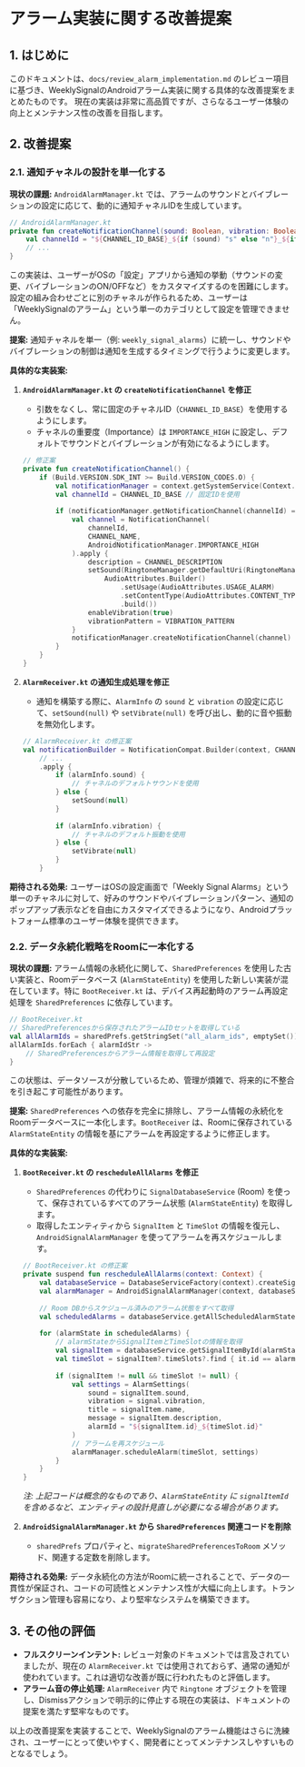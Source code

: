 
# アラーム実装に関する改善提案

## 1. はじめに

このドキュメントは、`docs/review_alarm_implementation.md` のレビュー項目に基づき、WeeklySignalのAndroidアラーム実装に関する具体的な改善提案をまとめたものです。
現在の実装は非常に高品質ですが、さらなるユーザー体験の向上とメンテナンス性の改善を目指します。

## 2. 改善提案

### 2.1. 通知チャネルの設計を単一化する

**現状の課題:**
`AndroidAlarmManager.kt` では、アラームのサウンドとバイブレーションの設定に応じて、動的に通知チャネルIDを生成しています。

```kotlin
// AndroidAlarmManager.kt
private fun createNotificationChannel(sound: Boolean, vibration: Boolean): String {
    val channelId = "${CHANNEL_ID_BASE}_${if (sound) "s" else "n"}_${if (vibration) "v" else "n"}"
    // ...
}
```

この実装は、ユーザーがOSの「設定」アプリから通知の挙動（サウンドの変更、バイブレーションのON/OFFなど）をカスタマイズするのを困難にします。設定の組み合わせごとに別のチャネルが作られるため、ユーザーは「WeeklySignalのアラーム」という単一のカテゴリとして設定を管理できません。

**提案:**
通知チャネルを単一（例: `weekly_signal_alarms`）に統一し、サウンドやバイブレーションの制御は通知を生成するタイミングで行うように変更します。

**具体的な実装案:**

1.  **`AndroidAlarmManager.kt` の `createNotificationChannel` を修正**
    -   引数をなくし、常に固定のチャネルID（`CHANNEL_ID_BASE`）を使用するようにします。
    -   チャネルの重要度（Importance）は `IMPORTANCE_HIGH` に設定し、デフォルトでサウンドとバイブレーションが有効になるようにします。

    ```kotlin
    // 修正案
    private fun createNotificationChannel() {
        if (Build.VERSION.SDK_INT >= Build.VERSION_CODES.O) {
            val notificationManager = context.getSystemService(Context.NOTIFICATION_SERVICE) as AndroidNotificationManager
            val channelId = CHANNEL_ID_BASE // 固定IDを使用
            
            if (notificationManager.getNotificationChannel(channelId) == null) {
                val channel = NotificationChannel(
                    channelId,
                    CHANNEL_NAME,
                    AndroidNotificationManager.IMPORTANCE_HIGH
                ).apply {
                    description = CHANNEL_DESCRIPTION
                    setSound(RingtoneManager.getDefaultUri(RingtoneManager.TYPE_ALARM),
                        AudioAttributes.Builder()
                            .setUsage(AudioAttributes.USAGE_ALARM)
                            .setContentType(AudioAttributes.CONTENT_TYPE_SONIFICATION)
                            .build())
                    enableVibration(true)
                    vibrationPattern = VIBRATION_PATTERN
                }
                notificationManager.createNotificationChannel(channel)
            }
        }
    }
    ```

2.  **`AlarmReceiver.kt` の通知生成処理を修正**
    -   通知を構築する際に、`AlarmInfo` の `sound` と `vibration` の設定に応じて、`setSound(null)` や `setVibrate(null)` を呼び出し、動的に音や振動を無効化します。

    ```kotlin
    // AlarmReceiver.kt の修正案
    val notificationBuilder = NotificationCompat.Builder(context, CHANNEL_ID) // 固定IDを使用
        // ...
        .apply {
            if (alarmInfo.sound) {
                // チャネルのデフォルトサウンドを使用
            } else {
                setSound(null)
            }
            
            if (alarmInfo.vibration) {
                // チャネルのデフォルト振動を使用
            } else {
                setVibrate(null)
            }
        }
    ```

**期待される効果:**
ユーザーはOSの設定画面で「Weekly Signal Alarms」という単一のチャネルに対して、好みのサウンドやバイブレーションパターン、通知のポップアップ表示などを自由にカスタマイズできるようになり、Androidプラットフォーム標準のユーザー体験を提供できます。

### 2.2. データ永続化戦略をRoomに一本化する

**現状の課題:**
アラーム情報の永続化に関して、`SharedPreferences` を使用した古い実装と、Roomデータベース (`AlarmStateEntity`) を使用した新しい実装が混在しています。特に `BootReceiver.kt` は、デバイス再起動時のアラーム再設定処理を `SharedPreferences` に依存しています。

```kotlin
// BootReceiver.kt
// SharedPreferencesから保存されたアラームIDセットを取得している
val allAlarmIds = sharedPrefs.getStringSet("all_alarm_ids", emptySet()) ?: emptySet()
allAlarmIds.forEach { alarmIdStr ->
    // SharedPreferencesからアラーム情報を取得して再設定
}
```

この状態は、データソースが分散しているため、管理が煩雑で、将来的に不整合を引き起こす可能性があります。

**提案:**
`SharedPreferences` への依存を完全に排除し、アラーム情報の永続化をRoomデータベースに一本化します。`BootReceiver` は、Roomに保存されている `AlarmStateEntity` の情報を基にアラームを再設定するように修正します。

**具体的な実装案:**

1.  **`BootReceiver.kt` の `rescheduleAllAlarms` を修正**
    -   `SharedPreferences` の代わりに `SignalDatabaseService` (Room) を使って、保存されているすべてのアラーム状態 (`AlarmStateEntity`) を取得します。
    -   取得したエンティティから `SignalItem` と `TimeSlot` の情報を復元し、`AndroidSignalAlarmManager` を使ってアラームを再スケジュールします。

    ```kotlin
    // BootReceiver.kt の修正案
    private suspend fun rescheduleAllAlarms(context: Context) {
        val databaseService = DatabaseServiceFactory(context).createSignalDatabaseService()
        val alarmManager = AndroidSignalAlarmManager(context, databaseService)
        
        // Room DBからスケジュール済みのアラーム状態をすべて取得
        val scheduledAlarms = databaseService.getAllScheduledAlarmStates() // 仮のメソッド名
        
        for (alarmState in scheduledAlarms) {
            // alarmStateからSignalItemとTimeSlotの情報を取得
            val signalItem = databaseService.getSignalItemById(alarmState.signalItemId) // 仮のメソッド名
            val timeSlot = signalItem?.timeSlots?.find { it.id == alarmState.timeSlotId }
            
            if (signalItem != null && timeSlot != null) {
                val settings = AlarmSettings(
                    sound = signalItem.sound,
                    vibration = signal.vibration,
                    title = signalItem.name,
                    message = signalItem.description,
                    alarmId = "${signalItem.id}_${timeSlot.id}"
                )
                // アラームを再スケジュール
                alarmManager.scheduleAlarm(timeSlot, settings)
            }
        }
    }
    ```
    *注: 上記コードは概念的なものであり、`AlarmStateEntity` に `signalItemId` を含めるなど、エンティティの設計見直しが必要になる場合があります。*

2.  **`AndroidSignalAlarmManager.kt` から `SharedPreferences` 関連コードを削除**
    -   `sharedPrefs` プロパティと、`migrateSharedPreferencesToRoom` メソッド、関連する定数を削除します。

**期待される効果:**
データ永続化の方法がRoomに統一されることで、データの一貫性が保証され、コードの可読性とメンテナンス性が大幅に向上します。トランザクション管理も容易になり、より堅牢なシステムを構築できます。

## 3. その他の評価

-   **フルスクリーンインテント:** レビュー対象のドキュメントでは言及されていましたが、現在の `AlarmReceiver.kt` では使用されておらず、通常の通知が使われています。これは適切な改善が既に行われたものと評価します。
-   **アラーム音の停止処理:** `AlarmReceiver` 内で `Ringtone` オブジェクトを管理し、Dismissアクションで明示的に停止する現在の実装は、ドキュメントの提案を満たす堅牢なものです。

以上の改善提案を実装することで、WeeklySignalのアラーム機能はさらに洗練され、ユーザーにとって使いやすく、開発者にとってメンテナンスしやすいものとなるでしょう。
